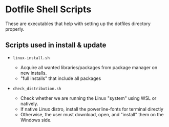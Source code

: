 # Dotfile Shell Scripts

These are executables that help with setting up the dotfiles directory properly.


## Scripts used in install & update

- `linux-install.sh`
    - Acquire all wanted libraries/packages from package manager on new installs.
    - "full installs" that include all packages

- `check_distribution.sh`
    - Check whether we are running the Linux "system" using WSL or natively. 
    - If native Linux distro, install the powerline-fonts for terminal directly
    - Otherwise, the user must download, open, and "install" them on the Windows side.

